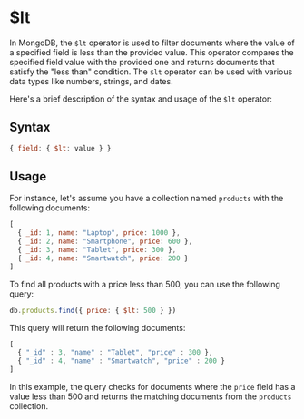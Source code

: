 # $lt

In MongoDB, the `$lt` operator is used to filter documents where the value of a specified field is less than the provided value. This operator compares the specified field value with the provided one and returns documents that satisfy the "less than" condition. The `$lt` operator can be used with various data types like numbers, strings, and dates.

Here's a brief description of the syntax and usage of the `$lt` operator:

## Syntax

```javascript
{ field: { $lt: value } }
```

## Usage

For instance, let's assume you have a collection named `products` with the following documents:

```javascript
[
  { _id: 1, name: "Laptop", price: 1000 },
  { _id: 2, name: "Smartphone", price: 600 },
  { _id: 3, name: "Tablet", price: 300 },
  { _id: 4, name: "Smartwatch", price: 200 }
]
```

To find all products with a price less than 500, you can use the following query:

```javascript
db.products.find({ price: { $lt: 500 } })
```

This query will return the following documents:

```javascript
[
  { "_id" : 3, "name" : "Tablet", "price" : 300 },
  { "_id" : 4, "name" : "Smartwatch", "price" : 200 }
]
```

In this example, the query checks for documents where the `price` field has a value less than 500 and returns the matching documents from the `products` collection.